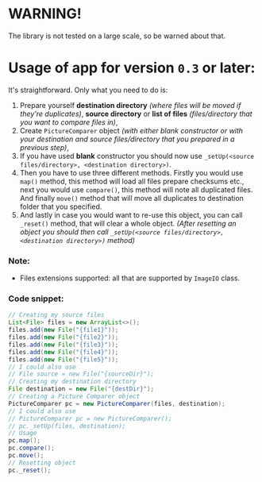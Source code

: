 # WARNING!
The library is not tested on a large scale, so be warned about that.

# Usage of app for version `0.3` or later:
It's straightforward. Only what you need to do is:
1. Prepare yourself **destination directory** *(where files will be moved if they're duplicates)*, **source directory** or **list of files** *(files/directory that you want to compare files in)*,
2. Create `PictureComparer` object *(with either blank constructor or with your destination and source files/directory that you prepared in a previous step)*,
3. If you have used **blank** constructor you should now use `_setUp(<source files/directory>, <destination directory>)`.
4. Then you have to use three different methods. Firstly you would use `map()` method, this method will load all files prepare checksums etc., next you would use `compare()`, this method will note all duplicated files. And finally `move()` method that will move all duplicates to destination folder that you specified.
5. And lastly in case you would want to re-use this object, you can call `_reset()` method, that will clear a whole object. *(After resetting an object you should then call `_setUp(<source files/directory>, <destination directory>)` method)*
### Note:
* Files extensions supported: all that are supported by `ImageIO` class.
### Code snippet:
```java
// Creating my source files
List<File> files = new ArrayList<>();
files.add(new File("{file1}"));
files.add(new File("{file2}"));
files.add(new File("{file3}"));
files.add(new File("{file4}"));
files.add(new File("{file5}"));
// I could also use 
// File source = new File("{sourceDir}");
// Creating my destination directory
File destination = new File("{destDir}");
// Creating a Picture Comparer object
PictureComparer pc = new PictureComparer(files, destination);
// I could also use
// PictureComparer pc = new PictureComparer();
// pc._setUp(files, destination);
// Usage
pc.map();
pc.compare();
pc.move();
// Resetting object
pc._reset();
```

